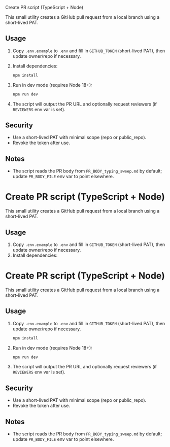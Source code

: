 Create PR script (TypeScript + Node)

This small utility creates a GitHub pull request from a local branch using a short-lived PAT.

## Usage

1. Copy `.env.example` to `.env` and fill in `GITHUB_TOKEN` (short-lived PAT), then update owner/repo if necessary.
2. Install dependencies:

   ```powershell
   npm install
   ```

3. Run in dev mode (requires Node 18+):

   ```powershell
   npm run dev
   ```

4. The script will output the PR URL and optionally request reviewers (if `REVIEWERS` env var is set).

## Security

- Use a short-lived PAT with minimal scope (repo or public_repo).
- Revoke the token after use.

## Notes

- The script reads the PR body from `PR_BODY_typing_sweep.md` by default; update `PR_BODY_FILE` env var to point elsewhere.
# Create PR script (TypeScript + Node)

This small utility creates a GitHub pull request from a local branch using a short-lived PAT.

## Usage

1. Copy `.env.example` to `.env` and fill in `GITHUB_TOKEN` (short-lived PAT), then update owner/repo if necessary.
1. Install dependencies:
# Create PR script (TypeScript + Node)

This small utility creates a GitHub pull request from a local branch using a short-lived PAT.

## Usage

1. Copy `.env.example` to `.env` and fill in `GITHUB_TOKEN` (short-lived PAT), then update owner/repo if necessary.

   ```powershell
   npm install
   ```


1. Run in dev mode (requires Node 18+):

   ```powershell
   npm run dev
   ```

1. The script will output the PR URL and optionally request reviewers (if `REVIEWERS` env var is set).

## Security

- Use a short-lived PAT with minimal scope (repo or public_repo).
- Revoke the token after use.

## Notes

- The script reads the PR body from `PR_BODY_typing_sweep.md` by default; update `PR_BODY_FILE` env var to point elsewhere.
